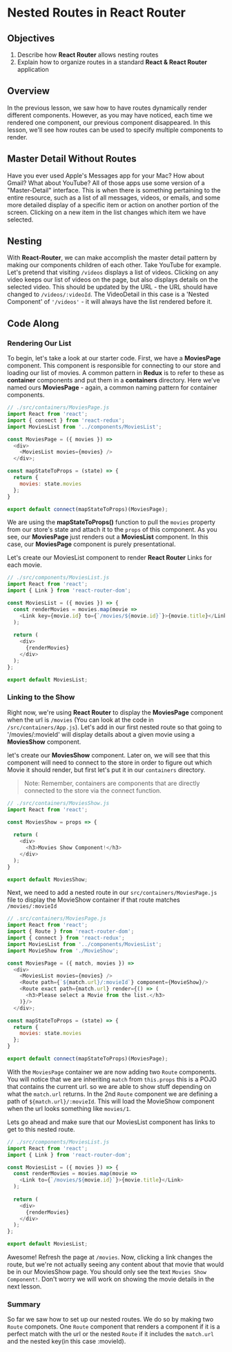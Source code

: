 # Nested Routes in React Router

## Objectives

1. Describe how __React Router__ allows nesting routes
2. Explain how to organize routes in a standard __React & React Router__ application

## Overview

In the previous lesson, we saw how to have routes dynamically render different components. However, as you may have noticed, each time we rendered one component, our previous component disappeared. In this lesson, we'll see how routes can be used to specify multiple components to render.  

## Master Detail Without Routes

Have you ever used Apple's Messages app for your Mac? How about Gmail? What about YouTube? All of those apps use some version of a "Master-Detail" interface. This is when there is something pertaining to the entire resource, such as a list of all messages, videos, or emails, and some more detailed display of a specific item or action on another portion of the screen. Clicking on a new item in the list changes which item we have selected.

## Nesting

With __React-Router__, we can make accomplish the master detail pattern by making our components children of each other. Take YouTube for example. Let's pretend that visiting `/videos` displays a list of videos. Clicking on any video keeps our list of videos on the page, but also displays details on the selected video. This should be updated by the URL - the URL should have changed to `/videos/:videoId`. The VideoDetail in this case is a 'Nested Component' of `'/videos'` - it will always have the list rendered before it.

## Code Along

### Rendering Our List

To begin, let's take a look at our starter code. First, we have a __MoviesPage__ component. This component is responsible for connecting to our store and loading our list of movies. A common pattern in __Redux__ is to refer to these as __container__ components and put them in a __containers__ directory. Here we've named ours __MoviesPage__ - again, a common naming pattern for container components.

```javascript
// ./src/containers/MoviesPage.js
import React from 'react';
import { connect } from 'react-redux';
import MoviesList from '../components/MoviesList';

const MoviesPage = ({ movies }) => 
  <div>
    <MoviesList movies={movies} />
  </div>;

const mapStateToProps = (state) => {
  return {
    movies: state.movies
  };
}

export default connect(mapStateToProps)(MoviesPage);
```

We are using the __mapStateToProps()__ function to pull the `movies` property from our store's state and attach it to the `props` of this component. As you see, our __MoviesPage__ just renders out a __MoviesList__ component. In this case, our __MoviesPage__ component is purely presentational.

Let's create our MoviesList component to render __React Router__ Links for each movie. 

```javascript
// ./src/components/MoviesList.js
import React from 'react';
import { Link } from 'react-router-dom';

const MoviesList = ({ movies }) => {
  const renderMovies = movies.map(movie => 
    <Link key={movie.id} to={`/movies/${movie.id}`}>{movie.title}</Link>
  );
  
  return (
    <div>
      {renderMovies}
    </div>
  );
};

export default MoviesList;

```

### Linking to the Show

Right now, we're using __React Router__ to display the __MoviesPage__ component when the url is `/movies` (You can look at the code in `/src/containers/App.js`). Let's add in our first nested route so that going to '/movies/:movieId' will display details about a given movie using a __MoviesShow__ component.

let's create our __MoviesShow__ component. Later on, we will see that this component will need to connect to the store in order to figure out which Movie it should render, but first let's put it in our `containers` directory.

>Note: Remember, containers are components that are directly connected to the store via the connect function.   

```javascript
// ./src/containers/MoviesShow.js
import React from 'react';

const MoviesShow = props => {
  
  return (
    <div>
      <h3>Movies Show Component!</h3>
    </div>
  );
}

export default MoviesShow;
```

Next, we need to add a nested route in our `src/containers/MoviesPage.js` file to display the MovieShow container if that route matches `/movies/:movieId`

```javascript
// .src/containers/MoviesPage.js
import React from 'react';
import { Route } from 'react-router-dom';
import { connect } from 'react-redux';
import MoviesList from '../components/MoviesList';
import MovieShow from './MovieShow';

const MoviesPage = ({ match, movies }) => 
  <div>
    <MoviesList movies={movies} />
    <Route path={`${match.url}/:movieId`} component={MovieShow}/>
    <Route exact path={match.url} render={() => (
      <h3>Please select a Movie from the list.</h3>
    )}/>
  </div>;

const mapStateToProps = (state) => {
  return {
    movies: state.movies
  };
}

export default connect(mapStateToProps)(MoviesPage);
```

With the `MoviesPage` container we are now adding two `Route` components. You will notice that we are inheriting `match` from `this.props` this is a POJO that contains the current url. so we are able to show stuff depending on what the `match.url` returns. In the 2nd `Route` component we are defining a path of `${match.url}/:movieId`. This will load the MovieShow component when the url looks something like `movies/1`.

Lets go ahead and make sure that our MoviesList component has links to get to this nested route. 

```javascript
// ./src/components/MoviesList.js
import React from 'react';
import { Link } from 'react-router-dom';

const MoviesList = ({ movies }) => {
  const renderMovies = movies.map(movie => 
    <Link to={`/movies/${movie.id}`}>{movie.title}</Link>
  );
  
  return (
    <div>
      {renderMovies}
    </div>
  );
};

export default MoviesList;
```

Awesome! Refresh the page at `/movies`. Now, clicking a link changes the route, but we're not actually seeing any content about that movie that would be in our MoviesShow page. You should only see the text `Movies Show Component!`. Don't worry we will work on showing the movie details in the next lesson.

### Summary

So far we saw how to set up our nested routes. We do so by making two `Route` componets. One `Route` component that renders a component if it is a perfect match with the url or the nested `Route` if it includes the `match.url` and the nested key(in this case :movieId).